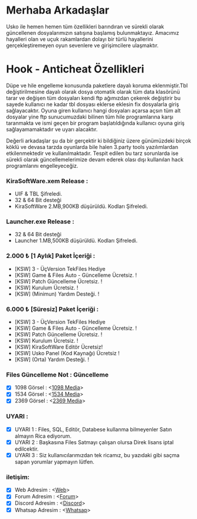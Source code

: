 # Merhaba Arkadaşlar #

Usko ile hemen hemen tüm özellikleri barındıran ve sürekli olarak güncellenen dosyalarımızın satışına başlamış bulunmaktayız.
Amacımız hayalleri olan ve uçuk rakamlardan dolayı bir türlü hayallerini gerçekleştiremeyen oyun sevenlere ve girişimcilere ulaşmaktır.

# Hook - Anticheat Özellikleri #
Düpe ve hile engelleme konusunda paketlere dayalı koruma eklenmiştir.Tbl değiştirilmesine dayalı olarak dosya otomatik olarak tüm data klasörünü tarar ve değişen tüm dosyaları kendi ftp ağımızdan çekerek değiştirir bu sayede kullanıcı ne kadar tbl dosyası eklerse eklesin fix dosyalarla giriş sağlayacaktır.
Oyuna giren kullanıcı hangi dosyaları açarsa açsın tüm alt dosyalar yine ftp sunucumuzdaki bilinen tüm hile programlarına karşı taranmakta ve ismi geçen bir program başlatıldığında kullanıcı oyuna giriş sağlayamamaktadır ve uyarı alacaktır.

Değerli arkadaşlar şu da bir gerçektir ki bildiğiniz üzere günümüzdeki birçok köklü ve devasa tarzda oyunlarda bile halen 3.party tools yazılımlardan etkilenmektedir ve kullanılmaktadır.
Tespit edilen bu tarz sorunlarda ise sürekli olarak güncellemelerimize devam ederek olası dışı kullanılan hack programlarını engelleyeceğiz.

### KiraSoftWare.xem Release :
- UIF & TBL Şifreledi.
- 32 & 64 Bit desteği
- KiraSoftWare 2.MB,900KB düşürüldü. Kodları Şifreledi.

### Launcher.exe Release :
- 32 & 64 Bit desteği
- Launcher 1.MB,500KB düşürüldü. Kodları Şifreledi.

### 2.000 ₺ [1 Aylık] Paket İçeriği :
- [KSW] 3 - ÜçVersion TekFiles Hediye
- [KSW] Game & Files Auto - Güncelleme Ücretsiz. !
- [KSW] Patch Güncelleme Ücretsiz. !
- [KSW] Kurulum Ücretsiz. !
- [KSW] (Minimun) Yardım Desteği. !

### 6.000 ₺ [Süresiz] Paket İçeriği :
- [KSW] 3 - ÜçVersion TekFiles Hediye
- [KSW] Game & Files Auto - Güncelleme Ücretsiz. !
- [KSW] Patch Güncelleme Ücretsiz. !
- [KSW] Kurulum Ücretsiz. !
- [KSW] KiraSoftWare Editör Ücretsiz!
- [KSW] Usko Panel (Kod Kaynağı) Ücretsiz !
- [KSW] (Orta) Yardım Desteği. !

### Files Güncelleme Not : Güncelleme
- [X] 1098 Görsel     : <[1098 Media](https://forum.kiraguard.com/index.php?media/categories/1098-koserver.1/)>
- [X] 1534 Görsel     : <[1534 Media](https://forum.kiraguard.com/index.php?media/categories/1534-koserver.2/)>
- [X] 2369 Görsel     : <[2369 Media](https://forum.kiraguard.com/index.php?media/categories/2369-koserver.3/)>

### UYARI : 
- [X] UYARI 1 : Files, SQL, Editör, Databese kullanma bilmeyenler Satın almayın Rica ediyorum.
- [X] UYARI 2 : Başkasına Files Satmayı çalışan olursa Direk lisans iptal edilcektir.
- [X] UYARI 3 : Siz kullanıcılarımızdan tek ricamız, bu yazıdaki gibi saçma sapan yorumlar yapmayın lütfen.

### iletişim:
- [X] Web Adresim     : <[Web](https://kiraguard.com)>
- [X] Forum Adresim   : <[Forum](https://forum.kiraguard.com/index.php)>
- [X] Discord Adresim : <[Discord](https://discord.gg/bDAG2mNqgb)>
- [X] Whatsap Adresim : <[Whatsap](https://api.whatsapp.com/send/?phone=905411599404&text&type=phone_number&app_absent=0)>
